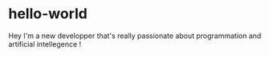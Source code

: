 # hello-world

Hey I'm a new developper that's really passionate about programmation and artificial intellegence !
